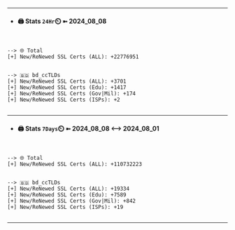 

---
- #### 🖨️ **Stats** `24Hr`⏲️ ➼ 2024_08_08
```console


--> 🌐 Total
[+] New/ReNewed SSL Certs (ALL): +22776951


--> 🇧🇩 bd_ccTLDs
[+] New/ReNewed SSL Certs (ALL): +3701
[+] New/ReNewed SSL Certs (Edu): +1417
[+] New/ReNewed SSL Certs (Gov|Mil): +174
[+] New/ReNewed SSL Certs (ISPs): +2


```

---
- #### 🖨️ **Stats** `7Days`⏲️ ➼ 2024_08_08 <--> 2024_08_01
```console


--> 🌐 Total
[+] New/ReNewed SSL Certs (ALL): +110732223


--> 🇧🇩 bd_ccTLDs
[+] New/ReNewed SSL Certs (ALL): +19334
[+] New/ReNewed SSL Certs (Edu): +7589
[+] New/ReNewed SSL Certs (Gov|Mil): +842
[+] New/ReNewed SSL Certs (ISPs): +19


```

---

